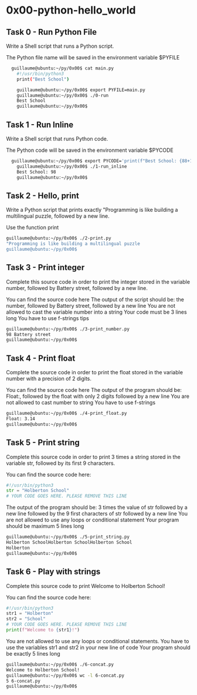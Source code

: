 # 0x00-python-hello_world

## Task 0 - Run Python File
Write a Shell script that runs a Python script.

The Python file name will be saved in the environment variable $PYFILE

```bash
  guillaume@ubuntu:~/py/0x00$ cat main.py 
	#!/usr/bin/python3
	print("Best School")

	guillaume@ubuntu:~/py/0x00$ export PYFILE=main.py
	guillaume@ubuntu:~/py/0x00$ ./0-run
	Best School
	guillaume@ubuntu:~/py/0x00$ 
```

## Task 1 - Run Inline
Write a Shell script that runs Python code.

The Python code will be saved in the environment variable $PYCODE

```bash
  guillaume@ubuntu:~/py/0x00$ export PYCODE='print(f"Best School: {88+10}")'
	guillaume@ubuntu:~/py/0x00$ ./1-run_inline 
	Best School: 98
	guillaume@ubuntu:~/py/0x00$
```

## Task 2 - Hello, print
Write a Python script that prints exactly "Programming is like building a multilingual puzzle, followed by a new line.

Use the function print

```bash
guillaume@ubuntu:~/py/0x00$ ./2-print.py 
"Programming is like building a multilingual puzzle
guillaume@ubuntu:~/py/0x00$
```

## Task 3 - Print integer
Complete this source code in order to print the integer stored in the variable number, followed by Battery street, followed by a new line.

You can find the source code here
The output of the script should be:
the number, followed by Battery street,
followed by a new line
You are not allowed to cast the variable number into a string
Your code must be 3 lines long
You have to use f-strings tips

```bash
guillaume@ubuntu:~/py/0x00$ ./3-print_number.py
98 Battery street
guillaume@ubuntu:~/py/0x00$ 
```

## Task 4 - Print float
Complete the source code in order to print the float stored in the variable number with a precision of 2 digits.

You can find the source code here
The output of the program should be:
Float:, followed by the float with only 2 digits
followed by a new line
You are not allowed to cast number to string
You have to use f-strings

```bash
guillaume@ubuntu:~/py/0x00$ ./4-print_float.py
Float: 3.14
guillaume@ubuntu:~/py/0x00$ 
```

## Task 5 - Print string
Complete this source code in order to print 3 times a string stored in the variable str, followed by its first 9 characters.

You can find the source code here:

```python
#!/usr/bin/python3
str = "Holberton School"
# YOUR CODE GOES HERE. PLEASE REMOVE THIS LINE
```

The output of the program should be:
3 times the value of str
followed by a new line
followed by the 9 first characters of str
followed by a new line
You are not allowed to use any loops or conditional statement
Your program should be maximum 5 lines long

```bash
guillaume@ubuntu:~/py/0x00$ ./5-print_string.py 
Holberton SchoolHolberton SchoolHolberton School
Holberton
guillaume@ubuntu:~/py/0x00$ 
```

## Task 6 - Play with strings
Complete this source code to print Welcome to Holberton School!

You can find the source code here:

```python
#!/usr/bin/python3
str1 = "Holberton"
str2 = "School"
# YOUR CODE GOES HERE. PLEASE REMOVE THIS LINE
print(f"Welcome to {str1}!")
```

You are not allowed to use any loops or conditional statements.
You have to use the variables str1 and str2 in your new line of code
Your program should be exactly 5 lines long

```bash
guillaume@ubuntu:~/py/0x00$ ./6-concat.py
Welcome to Holberton School!
guillaume@ubuntu:~/py/0x00$ wc -l 6-concat.py
5 6-concat.py
guillaume@ubuntu:~/py/0x00$
```
